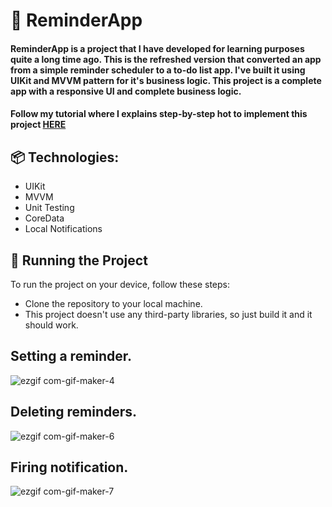 # 📝 ReminderApp

#### ReminderApp is a project that I have developed for learning purposes quite a long time ago. This is the refreshed version that converted an app from a simple reminder scheduler to a to-do list app. I've built it using UIKit and MVVM pattern for it's business logic. This project is a complete app with a responsive UI and complete business logic.
#### Follow my tutorial where I explains step-by-step hot to implement this project [HERE](https://medium.com/@aisultan.askarov/scheduling-local-notifications-to-store-date-custom-popoverview-mvvm-local-notifications-65195404c497)

## 📦 Technologies:

* UIKit
* MVVM
* Unit Testing
* CoreData
* Local Notifications

## 🚦 Running the Project

To run the project on your device, follow these steps:

* Clone the repository to your local machine.
* This project doesn't use any third-party libraries, so just build it and it should work.

## Setting a reminder.

![ezgif com-gif-maker-4](https://user-images.githubusercontent.com/36818367/200082433-3455e418-47f6-4d32-9f6a-9616e71b641a.gif)

## Deleting reminders.

![ezgif com-gif-maker-6](https://user-images.githubusercontent.com/36818367/200082696-a03bb724-121a-41eb-98a8-126a95a58c0d.gif)

## Firing notification.

![ezgif com-gif-maker-7](https://user-images.githubusercontent.com/36818367/200082896-25ff6f7b-918b-4930-b682-48b73a1be9bf.gif)




